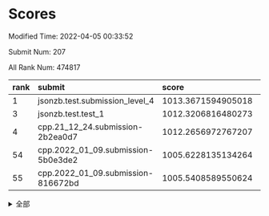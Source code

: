 # Scores

Modified Time: 2022-04-05 00:33:52

Submit Num: 207

All Rank Num: 474817

| rank |               submit               |       score        |       sigma        | pk_num |
| :--- | :--------------------------------- | :----------------- | :----------------- | :----- |
| 1    | jsonzb.test.submission_level_4     | 1013.3671594905018 | 0.8204734742953158 | 9172   |
| 3    | jsonzb.test.test_1                 | 1012.3206816480273 | 0.8137873321292131 | 9177   |
| 4    | cpp.21_12_24.submission-2b2ea0d7   | 1012.2656972767207 | 0.8140492193364582 | 9180   |
| 54   | cpp.2022_01_09.submission-5b0e3de2 | 1005.6228135134264 | 0.7239127062399177 | 9176   |
| 55   | cpp.2022_01_09.submission-816672bd | 1005.5408589550624 | 0.7241573425159992 | 9174   |


<details>
<summary>全部</summary>

| rank |                 submit                 |       score        |       sigma        | pk_num |
| :--- | :------------------------------------- | :----------------- | :----------------- | :----- |
| 1    | jsonzb.test.submission_level_4         | 1013.3671594905018 | 0.8204734742953158 | 9172   |
| 2    | gobigger.level_3.submission_level_3_18 | 1012.8781000467102 | 0.7882437361156016 | 9174   |
| 3    | jsonzb.test.test_1                     | 1012.3206816480273 | 0.8137873321292131 | 9177   |
| 4    | cpp.21_12_24.submission-2b2ea0d7       | 1012.2656972767207 | 0.8140492193364582 | 9180   |
| 5    | gobigger.level_3.submission_level_3_10 | 1012.0407090085306 | 0.7680852677072275 | 9175   |
| 6    | gobigger.level_3.submission_level_3_45 | 1011.4492027550929 | 0.7717488517846128 | 9175   |
| 7    | gobigger.level_3.submission_level_3_21 | 1011.2015838705753 | 0.7415504739185091 | 9177   |
| 8    | gobigger.level_3.submission_level_3_5  | 1011.1273265450544 | 0.7729808307592848 | 9172   |
| 9    | gobigger.level_3.submission_level_3_15 | 1011.0989410587543 | 0.8339357918796683 | 9173   |
| 10   | gobigger.level_3.submission_level_3_32 | 1010.9658583755576 | 0.7842392421722846 | 9171   |
| 11   | gobigger.level_3.submission_level_3_49 | 1010.8800196174556 | 0.7690461376313102 | 9176   |
| 12   | gobigger.level_3.submission_level_3_13 | 1010.687524037837  | 0.7754718138529748 | 9178   |
| 13   | gobigger.level_3.submission_level_3_2  | 1010.679591552036  | 0.7455150103961429 | 9175   |
| 14   | gobigger.level_3.submission_level_3_16 | 1010.587346168171  | 0.7618086468437553 | 9171   |
| 15   | gobigger.level_3.submission_level_3_42 | 1010.5101255525575 | 0.7862225719857934 | 9174   |
| 16   | gobigger.level_3.submission_level_3_0  | 1010.501497884382  | 0.7809199935159249 | 9178   |
| 17   | gobigger.level_3.submission_level_3_1  | 1010.481450937206  | 0.7626789596162534 | 9172   |
| 18   | gobigger.level_3.submission_level_3_27 | 1010.4161646842501 | 0.767575104903327  | 9174   |
| 19   | gobigger.level_3.submission_level_3_36 | 1010.3715329394639 | 0.7519424582334315 | 9175   |
| 20   | gobigger.level_3.submission_level_3_44 | 1010.2590158599054 | 0.787038515525605  | 9173   |
| 21   | gobigger.level_3.submission_level_3_8  | 1010.1873406348117 | 0.749260704912972  | 9180   |
| 22   | gobigger.level_3.submission_level_3_48 | 1010.1316782525188 | 0.749081098503125  | 9173   |
| 23   | gobigger.level_3.submission_level_3_11 | 1010.1250589309997 | 0.7596260874549574 | 9175   |
| 24   | gobigger.level_3.submission_level_3_19 | 1010.1106381331126 | 0.7554610319011625 | 9173   |
| 25   | gobigger.level_3.submission_level_3_25 | 1010.101656449228  | 0.745094946563158  | 9180   |
| 26   | gobigger.level_3.submission_level_3_31 | 1010.0540887713543 | 0.7716782555176908 | 9171   |
| 27   | gobigger.level_3.submission_level_3_37 | 1010.0268614672241 | 0.7830104889898253 | 9174   |
| 28   | gobigger.level_3.submission_level_3_38 | 1009.9660472848093 | 0.7609359106704824 | 9179   |
| 29   | gobigger.level_3.submission_level_3_4  | 1009.9475611421229 | 0.7345650830419956 | 9180   |
| 30   | gobigger.level_3.submission_level_3_6  | 1009.9034193984857 | 0.7845318187778008 | 9173   |
| 31   | gobigger.level_3.submission_level_3_12 | 1009.7927835803401 | 0.755397661389056  | 9171   |
| 32   | gobigger.level_3.submission_level_3_29 | 1009.5890925747649 | 0.744777537827985  | 9172   |
| 33   | gobigger.level_3.submission_level_3_23 | 1009.5658678904111 | 0.7630715154714149 | 9173   |
| 34   | gobigger.level_3.submission_level_3_35 | 1009.5478746576933 | 0.7564611953028466 | 9175   |
| 35   | gobigger.level_3.submission_level_3_26 | 1009.3380431212055 | 0.7556831015119192 | 9174   |
| 36   | gobigger.level_3.submission_level_3_30 | 1009.3379149704068 | 0.7449660623795328 | 9174   |
| 37   | gobigger.level_3.submission_level_3_39 | 1009.3219245528854 | 0.774779174610056  | 9175   |
| 38   | gobigger.level_3.submission_level_3_43 | 1009.1928492329697 | 0.7603812478324975 | 9174   |
| 39   | gobigger.level_3.submission_level_3_17 | 1009.1882800119262 | 0.7545202902389048 | 9177   |
| 40   | gobigger.level_3.submission_level_3_20 | 1009.1361462473991 | 0.736336853676307  | 9180   |
| 41   | gobigger.level_3.submission_level_3_41 | 1009.1158899990029 | 0.7575155615435175 | 9178   |
| 42   | gobigger.level_3.submission_level_3_46 | 1009.0123357484242 | 0.7333945647376371 | 9171   |
| 43   | gobigger.level_3.submission_level_3_34 | 1008.9628671734141 | 0.7452263897190382 | 9171   |
| 44   | gobigger.level_3.submission_level_3_47 | 1008.9567405303452 | 0.7515625395374173 | 9172   |
| 45   | gobigger.level_3.submission_level_3_28 | 1008.9180629135127 | 0.7443315242040563 | 9177   |
| 46   | gobigger.level_3.submission_level_3_3  | 1008.8674655669299 | 0.7340147350834207 | 9178   |
| 47   | gobigger.level_3.submission_level_3_22 | 1008.8495835714108 | 0.7462405653566104 | 9174   |
| 48   | gobigger.level_3.submission_level_3_14 | 1008.6914542731456 | 0.7656581354780571 | 9178   |
| 49   | gobigger.level_3.submission_level_3_9  | 1008.6006527233544 | 0.7673551992233711 | 9168   |
| 50   | gobigger.level_3.submission_level_3_7  | 1008.5656805759336 | 0.7332032420287824 | 9173   |
| 51   | gobigger.level_3.submission_level_3_40 | 1008.4935840256012 | 0.7362064597304673 | 9174   |
| 52   | gobigger.level_3.submission_level_3_24 | 1008.4218112365346 | 0.7298452986614666 | 9173   |
| 53   | gobigger.level_3.submission_level_3_33 | 1007.3546844563834 | 0.7387587008932581 | 9173   |
| 54   | cpp.2022_01_09.submission-5b0e3de2     | 1005.6228135134264 | 0.7239127062399177 | 9176   |
| 55   | cpp.2022_01_09.submission-816672bd     | 1005.5408589550624 | 0.7241573425159992 | 9174   |
| 56   | gobigger.level_1.submission_level_1_34 | 1005.4114381969052 | 0.7117582375090057 | 9174   |
| 57   | gobigger.level_1.submission_level_1_5  | 1005.2094687074369 | 0.707809948052342  | 9179   |
| 58   | gobigger.level_1.submission_level_1_28 | 1004.5389456017892 | 0.7204380542825473 | 9178   |
| 59   | gobigger.level_1.submission_level_1_14 | 1004.4984759102651 | 0.7312064812617557 | 9177   |
| 60   | gobigger.level_1.submission_level_1_37 | 1004.4521998575564 | 0.7149730908992346 | 9179   |
| 61   | gobigger.level_1.submission_level_1_31 | 1004.3799921002711 | 0.7095901369437897 | 9177   |
| 62   | gobigger.level_1.submission_level_1_48 | 1004.3577880797427 | 0.7197256750801216 | 9176   |
| 63   | gobigger.level_1.submission_level_1_36 | 1004.3564660370822 | 0.7317320516327043 | 9171   |
| 64   | gobigger.level_1.submission_level_1_4  | 1004.2199815212949 | 0.7062743924811223 | 9176   |
| 65   | gobigger.level_1.submission_level_1_9  | 1004.1149550968249 | 0.7180019898510616 | 9174   |
| 66   | gobigger.level_1.submission_level_1_32 | 1004.0040139873765 | 0.7169483189754087 | 9179   |
| 67   | gobigger.level_1.submission_level_1_40 | 1003.9978238666607 | 0.7172860135821537 | 9174   |
| 68   | gobigger.level_1.submission_level_1_46 | 1003.9289681174416 | 0.7139050237964809 | 9175   |
| 69   | gobigger.level_1.submission_level_1_49 | 1003.8925181118104 | 0.7079168649950017 | 9175   |
| 70   | gobigger.level_1.submission_level_1_21 | 1003.870046786635  | 0.713346652963773  | 9177   |
| 71   | gobigger.level_1.submission_level_1_25 | 1003.8196233806789 | 0.7203338434367801 | 9172   |
| 72   | gobigger.level_1.submission_level_1_13 | 1003.8020934130222 | 0.7196474888012422 | 9176   |
| 73   | gobigger.level_1.submission_level_1_11 | 1003.8018020868951 | 0.7178396548319157 | 9173   |
| 74   | gobigger.level_1.submission_level_1_2  | 1003.779256439744  | 0.7196769080636668 | 9177   |
| 75   | gobigger.level_1.submission_level_1_22 | 1003.6478553820217 | 0.7158787639876173 | 9179   |
| 76   | gobigger.level_1.submission_level_1_39 | 1003.5624441077637 | 0.7214469811792221 | 9174   |
| 77   | gobigger.level_1.submission_level_1_24 | 1003.536842378372  | 0.7160317347860413 | 9176   |
| 78   | gobigger.level_1.submission_level_1_17 | 1003.3524771131241 | 0.7059178779472508 | 9174   |
| 79   | gobigger.level_1.submission_level_1_12 | 1003.162579762962  | 0.7209020016952311 | 9177   |
| 80   | gobigger.level_1.submission_level_1_3  | 1003.1569502691849 | 0.7022277941507094 | 9173   |
| 81   | gobigger.level_1.submission_level_1_23 | 1003.1558750178986 | 0.7149939929521563 | 9177   |
| 82   | gobigger.level_1.submission_level_1_26 | 1003.0854480619927 | 0.7134859119793167 | 9177   |
| 83   | gobigger.level_1.submission_level_1_41 | 1002.996846781422  | 0.7053701935752605 | 9174   |
| 84   | gobigger.level_1.submission_level_1_15 | 1002.9650253999906 | 0.7326028865724259 | 9177   |
| 85   | gobigger.level_1.submission_level_1_45 | 1002.9197760441405 | 0.7078427130107325 | 9172   |
| 86   | gobigger.level_1.submission_level_1_8  | 1002.912567427684  | 0.719082590887548  | 9172   |
| 87   | gobigger.level_1.submission_level_1_16 | 1002.8878524619835 | 0.72011064176292   | 9172   |
| 88   | gobigger.level_1.submission_level_1_47 | 1002.8454169376893 | 0.7191892684551456 | 9177   |
| 89   | gobigger.level_1.submission_level_1_35 | 1002.8091792470848 | 0.7107494330778837 | 9177   |
| 90   | gobigger.level_1.submission_level_1_44 | 1002.7955256899012 | 0.713833705972773  | 9174   |
| 91   | gobigger.level_1.submission_level_1_29 | 1002.7848836531779 | 0.7066447250102368 | 9177   |
| 92   | gobigger.level_1.submission_level_1_20 | 1002.7457838986867 | 0.7105443931840731 | 9179   |
| 93   | gobigger.level_1.submission_level_1_33 | 1002.7430082030984 | 0.7107071735775443 | 9167   |
| 94   | gobigger.level_1.submission_level_1_6  | 1002.7327661082279 | 0.7210622777986361 | 9170   |
| 95   | gobigger.level_1.submission_level_1_27 | 1002.6528370324424 | 0.7032592224159572 | 9179   |
| 96   | gobigger.level_1.submission_level_1_10 | 1002.632002200407  | 0.709380151703077  | 9174   |
| 97   | gobigger.level_1.submission_level_1_38 | 1002.5289944088153 | 0.7161099389857212 | 9175   |
| 98   | gobigger.level_1.submission_level_1_0  | 1002.4360222671903 | 0.7165305102953022 | 9176   |
| 99   | gobigger.level_1.submission_level_1_19 | 1002.3252364489779 | 0.7164811889219349 | 9179   |
| 100  | gobigger.level_1.submission_level_1_42 | 1002.260664203254  | 0.7190658384835353 | 9175   |
| 101  | gobigger.level_1.submission_level_1_30 | 1002.2190106832995 | 0.7242489620006411 | 9176   |
| 102  | gobigger.level_1.submission_level_1_7  | 1002.2157970708906 | 0.7337941840488943 | 9174   |
| 103  | gobigger.level_1.submission_level_1_18 | 1001.7922410036683 | 0.7106982116417799 | 9176   |
| 104  | gobigger.level_1.submission_level_1_1  | 1001.6264141042102 | 0.7092881651584809 | 9175   |
| 105  | gobigger.level_1.submission_level_1_43 | 1001.3453162717656 | 0.7160223812963757 | 9176   |
| 106  | gobigger.random.submission_random_39   | 997.9628109071921  | 0.7028513300618648 | 9177   |
| 107  | gobigger.random.submission_random_27   | 997.5532802358142  | 0.7150731478298116 | 9180   |
| 108  | gobigger.random.submission_random_35   | 997.3696727683015  | 0.7078608720038488 | 9173   |
| 109  | gobigger.random.submission_random_49   | 997.3608829367512  | 0.719673938756146  | 9171   |
| 110  | gobigger.random.submission_random_21   | 997.2341978419076  | 0.709657404988107  | 9179   |
| 111  | gobigger.random.submission_random_38   | 997.0413421390364  | 0.7087650663449842 | 9172   |
| 112  | gobigger.random.submission_random_16   | 997.0224490514793  | 0.7174762133555733 | 9177   |
| 113  | gobigger.random.submission_random_42   | 996.9431573652973  | 0.7080584768842226 | 9176   |
| 114  | gobigger.random.submission_random_31   | 996.8000174343539  | 0.7113130391033491 | 9173   |
| 115  | gobigger.random.submission_random_45   | 996.7412827946289  | 0.699819811764665  | 9179   |
| 116  | gobigger.random.submission_random_28   | 996.7278265436588  | 0.7198116820920208 | 9176   |
| 117  | gobigger.random.submission_random_25   | 996.7237634685765  | 0.7004594852749592 | 9178   |
| 118  | gobigger.random.submission_random_4    | 996.71145134251    | 0.6953561593208701 | 9177   |
| 119  | gobigger.random.submission_random_10   | 996.6193555672339  | 0.7068580690511654 | 9180   |
| 120  | gobigger.random.submission_random_34   | 996.4231034124244  | 0.7088149769283437 | 9170   |
| 121  | gobigger.random.submission_random_41   | 996.3910499719918  | 0.7089157668708477 | 9173   |
| 122  | gobigger.random.submission_random_9    | 996.3869500351672  | 0.7090670644938402 | 9176   |
| 123  | gobigger.random.submission_random_3    | 996.3039491735823  | 0.7061765708451432 | 9174   |
| 124  | gobigger.random.submission_random_1    | 996.2642822534601  | 0.706199022098162  | 9172   |
| 125  | gobigger.random.submission_random_7    | 996.2586512925453  | 0.71238364256974   | 9175   |
| 126  | gobigger.random.submission_random_0    | 996.2524207234814  | 0.7066745641926844 | 9174   |
| 127  | gobigger.random.submission_random_44   | 996.1379738023296  | 0.704791743597594  | 9177   |
| 128  | gobigger.random.submission_random_46   | 996.1269360501635  | 0.689936177349335  | 9177   |
| 129  | gobigger.random.submission_random_18   | 996.1147591036693  | 0.7246390497188706 | 9179   |
| 130  | gobigger.random.submission_random_19   | 996.0938653732916  | 0.6980873031969247 | 9181   |
| 131  | gobigger.random.submission_random_36   | 996.091977662547   | 0.7128035691102002 | 9177   |
| 132  | gobigger.random.submission_random_33   | 996.066536525507   | 0.7131322860568611 | 9179   |
| 133  | gobigger.random.submission_random_14   | 996.0170651391217  | 0.7059387968788126 | 9174   |
| 134  | gobigger.random.submission_random_5    | 995.9847082572546  | 0.7183945590360102 | 9178   |
| 135  | gobigger.random.submission_random_13   | 995.9497992986692  | 0.7080341141554571 | 9180   |
| 136  | gobigger.random.submission_random_26   | 995.9125940818172  | 0.6984803464848534 | 9174   |
| 137  | gobigger.random.submission_random_8    | 995.9073809904545  | 0.7074536821094747 | 9177   |
| 138  | gobigger.random.submission_random_30   | 995.8653015544747  | 0.705207437084017  | 9172   |
| 139  | gobigger.random.submission_random_22   | 995.8644690016189  | 0.705287268934046  | 9174   |
| 140  | gobigger.random.submission_random_37   | 995.8472768426415  | 0.7157859833910617 | 9178   |
| 141  | gobigger.random.submission_random_47   | 995.7468204830634  | 0.706792208853382  | 9173   |
| 142  | gobigger.random.submission_random_48   | 995.6769252422855  | 0.7104831492258596 | 9180   |
| 143  | gobigger.random.submission_random_11   | 995.661384768124   | 0.7247754102327797 | 9172   |
| 144  | gobigger.random.submission_random_2    | 995.6328919793856  | 0.7214783375242152 | 9175   |
| 145  | gobigger.random.submission_random_23   | 995.6079486310244  | 0.7009415455084852 | 9170   |
| 146  | gobigger.random.submission_random_17   | 995.5256318723752  | 0.7351335167591496 | 9173   |
| 147  | gobigger.random.submission_random_32   | 995.4671043402333  | 0.7157925945217929 | 9173   |
| 148  | gobigger.random.submission_random_15   | 995.3225978918448  | 0.7137830267707851 | 9172   |
| 149  | gobigger.random.submission_random_12   | 995.283373693919   | 0.7217761715690141 | 9179   |
| 150  | gobigger.random.submission_random_24   | 995.1371981003842  | 0.7302200478245099 | 9172   |
| 151  | gobigger.random.submission_random_29   | 994.8249925105603  | 0.7074046315656569 | 9179   |
| 152  | gobigger.random.submission_random_40   | 994.7862126999129  | 0.7118027251712276 | 9176   |
| 153  | gobigger.random.submission_random_20   | 994.7671827474896  | 0.714514432911244  | 9173   |
| 154  | gobigger.random.submission_random_43   | 994.6175422486132  | 0.7104373038686304 | 9170   |
| 155  | gobigger.level_2.submission_level_2_20 | 994.3091744247811  | 0.7204711231444788 | 9176   |
| 156  | gobigger.level_2.submission_level_2_0  | 994.2280642015794  | 0.7466384155437679 | 9174   |
| 157  | gobigger.random.submission_random_6    | 993.9687020131094  | 0.7248455519848012 | 9174   |
| 158  | gobigger.level_2.submission_level_2_6  | 993.9084701885406  | 0.7388189438537168 | 9178   |
| 159  | gobigger.level_2.submission_level_2_27 | 993.5391350310539  | 0.7269416958826413 | 9173   |
| 160  | gobigger.level_2.submission_level_2_13 | 993.2989050467697  | 0.7202451200321227 | 9173   |
| 161  | gobigger.level_2.submission_level_2_39 | 993.1240509311846  | 0.7320423164039105 | 9182   |
| 162  | gobigger.level_2.submission_level_2_9  | 993.044747877081   | 0.7402577710232484 | 9177   |
| 163  | gobigger.level_2.submission_level_2_17 | 992.9923637615926  | 0.7320853178489981 | 9172   |
| 164  | gobigger.level_2.submission_level_2_49 | 992.9805692886346  | 0.73929057615887   | 9179   |
| 165  | gobigger.level_2.submission_level_2_23 | 992.9462269470467  | 0.7246818744937372 | 9173   |
| 166  | gobigger.level_2.submission_level_2_31 | 992.7815765099128  | 0.7375686625768333 | 9174   |
| 167  | gobigger.level_2.submission_level_2_43 | 992.6493490674378  | 0.7349776512482129 | 9178   |
| 168  | gobigger.level_2.submission_level_2_22 | 992.5896647498903  | 0.7353334804106233 | 9174   |
| 169  | gobigger.level_2.submission_level_2_48 | 992.5809694779498  | 0.7485909839685136 | 9176   |
| 170  | gobigger.level_2.submission_level_2_34 | 992.4668884467977  | 0.7274223837975989 | 9175   |
| 171  | gobigger.level_2.submission_level_2_33 | 992.4026864691332  | 0.7417538273511843 | 9174   |
| 172  | gobigger.level_2.submission_level_2_15 | 992.3987425345267  | 0.7411273911335426 | 9172   |
| 173  | gobigger.level_2.submission_level_2_46 | 992.3514365861143  | 0.7295727086069946 | 9178   |
| 174  | gobigger.level_2.submission_level_2_37 | 992.3231033093443  | 0.7227817886171334 | 9173   |
| 175  | gobigger.level_2.submission_level_2_2  | 992.2721841449528  | 0.7516215459941155 | 9174   |
| 176  | gobigger.level_2.submission_level_2_38 | 992.251148426737   | 0.7413507191062034 | 9178   |
| 177  | gobigger.level_2.submission_level_2_7  | 992.1783702995077  | 0.7527435495734561 | 9176   |
| 178  | gobigger.level_2.submission_level_2_24 | 992.1623433601275  | 0.7515805501910344 | 9173   |
| 179  | gobigger.level_2.submission_level_2_21 | 992.142935698386   | 0.7252381120726098 | 9180   |
| 180  | gobigger.level_2.submission_level_2_10 | 992.1205717848337  | 0.7580045267963125 | 9173   |
| 181  | gobigger.level_2.submission_level_2_29 | 992.1175650445534  | 0.7342631545825911 | 9180   |
| 182  | gobigger.level_2.submission_level_2_26 | 992.1097459045473  | 0.7415081000961238 | 9168   |
| 183  | gobigger.level_2.submission_level_2_42 | 992.0456411516079  | 0.7370237019620973 | 9175   |
| 184  | gobigger.level_2.submission_level_2_25 | 992.0289517146405  | 0.7448716750066408 | 9172   |
| 185  | gobigger.level_2.submission_level_2_19 | 991.9503646153115  | 0.7388926018776791 | 9177   |
| 186  | gobigger.level_2.submission_level_2_18 | 991.9333159793772  | 0.7219476968746044 | 9175   |
| 187  | gobigger.level_2.submission_level_2_40 | 991.864339541886   | 0.7572475437880805 | 9176   |
| 188  | gobigger.level_2.submission_level_2_4  | 991.8515309676178  | 0.7344779565127131 | 9170   |
| 189  | gobigger.level_2.submission_level_2_47 | 991.800768967625   | 0.7538866262857646 | 9177   |
| 190  | gobigger.level_2.submission_level_2_41 | 991.7423825409361  | 0.7337076134890973 | 9178   |
| 191  | gobigger.level_2.submission_level_2_32 | 991.6829558528058  | 0.746046132692252  | 9176   |
| 192  | gobigger.level_2.submission_level_2_35 | 991.6242917118525  | 0.742390796915332  | 9176   |
| 193  | gobigger.level_2.submission_level_2_11 | 991.6000179667038  | 0.7522724109931864 | 9178   |
| 194  | gobigger.level_2.submission_level_2_45 | 991.5624124365855  | 0.7422543737489555 | 9178   |
| 195  | gobigger.level_2.submission_level_2_3  | 991.560818298385   | 0.743481982750359  | 9176   |
| 196  | gobigger.level_2.submission_level_2_30 | 991.5161420857668  | 0.7616958996720511 | 9171   |
| 197  | gobigger.level_2.submission_level_2_8  | 991.3922098032893  | 0.7649020077332572 | 9179   |
| 198  | gobigger.level_2.submission_level_2_12 | 991.3535506942933  | 0.777110080148757  | 9171   |
| 199  | gobigger.level_2.submission_level_2_36 | 991.3026632124122  | 0.7653080904896493 | 9173   |
| 200  | gobigger.level_2.submission_level_2_1  | 991.1768360516302  | 0.7459754598652334 | 9175   |
| 201  | gobigger.level_2.submission_level_2_44 | 991.051298574177   | 0.7627926932501435 | 9175   |
| 202  | gobigger.level_2.submission_level_2_28 | 991.021554058185   | 0.7672710295833961 | 9172   |
| 203  | gobigger.level_2.submission_level_2_14 | 990.9732833588371  | 0.738306423050019  | 9179   |
| 204  | gobigger.level_2.submission_level_2_5  | 990.6570129768628  | 0.7595077140724973 | 9180   |
| 205  | gobigger.level_2.submission_level_2_16 | 989.8501742365106  | 0.7904796358502221 | 9177   |
| 206  | gobigger.none.submission_none_1        | 977.3982970369043  | 1.3132765926209917 | 9177   |
| 207  | gobigger.none.submission_none_0        | 976.2335274216849  | 1.4464050866328262 | 9181   |

</details>